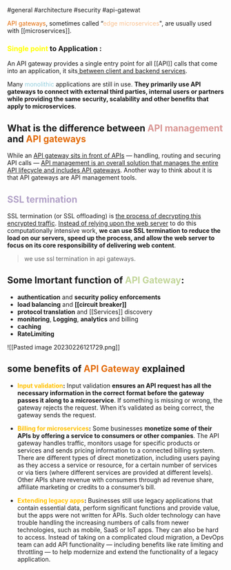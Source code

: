 #general #architecture #security #api-gatewat

<font color="#e36c09">API gateways</font>, sometimes called “<font color="#fac08f">edge microservices</font>", are usually used with [[microservices]].

### <font color="#ffff00">Single point</font> to Application :
An API gateway provides a single entry point for all [[API]] calls that come into an application, it sits<u> between client and backend services</u>.

Many <font color="#92cddc">monolithic</font> applications are still in use. **They primarily use API gateways to connect with external third parties, internal users or partners while providing the same security, scalability and other benefits that apply to microservices**.

## What is the difference between <font color="#d99694">API management</font> and <font color="#e36c09">API gateways</font>
While an <u>API gateway sits in front of APIs</u> — handling, routing and securing API calls — <u>API management is an overall solution that manages the entire API lifecycle and includes API gateways</u>. Another way to think about it is that API gateways are API management tools.

## <font color="#b2a2c7">SSL termination</font>
SSL termination (or SSL offloading) is <u>the process of decrypting this encrypted traffic</u>. <u>Instead of relying upon the web server</u> to do this computationally intensive work, **we can use SSL termination to reduce the load on our servers, speed up the process, and allow the web server to focus on its core responsibility of delivering web content**.

> we use ssl termination in api gateways.

## Some Imortant function of <font color="#c3d69b">API Gateway</font>:
- **authentication** and **security policy enforcements**
- **load balancing** and **[[circuit breaker]]**
- **protocol translation** and [[Services]] discovery
- **monitoring**, **Logging**, **analytics** and billing
- **caching**
- **RateLimiting**

![[Pasted image 20230226121729.png]]

## some benefits of <font color="#e36c09">API Gateway</font> explained
-   **<font color="#ffc000">Input validation</font>:** Input validation **ensures an API request has all the necessary information in the correct format before the gateway passes it along to a microservice**. If something is missing or wrong, the gateway rejects the request. When it’s validated as being correct, the gateway sends the request.

-   **<font color="#ffc000">Billing for microservices</font>:** Some businesses **monetize some of their APIs by offering a service to consumers or other companies**. The API gateway handles traffic, monitors usage for specific products or services and sends pricing information to a connected billing system. There are different types of direct monetization, including users paying as they access a service or resource, for a certain number of services or via tiers (where different services are provided at different levels). Other APIs share revenue with consumers through ad revenue share, affiliate marketing or credits to a consumer’s bill.

-   **<font color="#ffc000">Extending legacy apps</font>:** Businesses still use legacy applications that contain essential data, perform significant functions and provide value, but the apps were not written for APIs. Such older technology can have trouble handling the increasing numbers of calls from newer technologies, such as mobile, SaaS or IoT apps. They can also be hard to access. Instead of taking on a complicated cloud migration, a DevOps team can add API functionality — including benefits like rate limiting and throttling — to help modernize and extend the functionality of a legacy application.